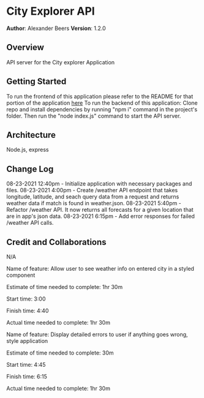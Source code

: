 # City Explorer API

**Author**: Alexander Beers
**Version**: 1.2.0

## Overview
API server for the City explorer Application

## Getting Started
To run the frontend of this application please refer to the README for that portion of the application [here](https://github.com/Beers15/City-explorer/blob/main/README.md)
To run the backend of this application: Clone repo and install dependencies by running "npm i" command in the project's folder. Then run the "node index.js" command to start the API server.  

## Architecture
Node.js, express

## Change Log
08-23-2021 12:40pm - Initialize application with necessary packages and files.
08-23-2021 4:00pm - Create /weather API endpoint that takes longitude, latitude, and seach query data from a request and returns weather data if match is found in weather.json.
08-23-2021 5:40pm - Refactor /weather API. It now returns all forecasts for a given location that are in app's json data.
08-23-2021 6:15pm - Add error responses for failed /weather API calls. 

## Credit and Collaborations
N/A

Name of feature: Allow user to see weather info on entered city in a styled component

Estimate of time needed to complete: 1hr 30m

Start time: 3:00

Finish time: 4:40

Actual time needed to complete: 1hr 30m

Name of feature: Display detailed errors to user if anything goes wrong, style application

Estimate of time needed to complete: 30m

Start time: 4:45

Finish time: 6:15

Actual time needed to complete: 1hr 30m 
